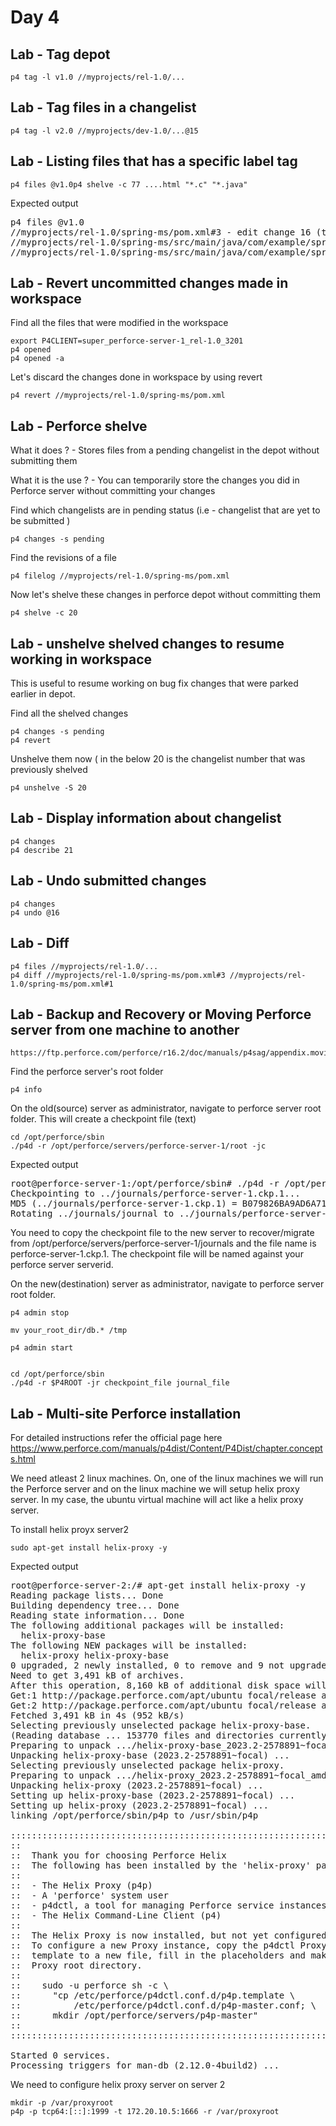# Day 4

## Lab - Tag depot 
```
p4 tag -l v1.0 //myprojects/rel-1.0/...
```

## Lab - Tag files in a changelist
```
p4 tag -l v2.0 //myprojects/dev-1.0/...@15
```

## Lab - Listing files that has a specific label tag
```
p4 files @v1.0p4 shelve -c 77 ....html "*.c" "*.java"
```

Expected output
<pre>
p4 files @v1.0
//myprojects/rel-1.0/spring-ms/pom.xml#3 - edit change 16 (text)
//myprojects/rel-1.0/spring-ms/src/main/java/com/example/springboot/Application.java#1 - branch change 14 (text)
//myprojects/rel-1.0/spring-ms/src/main/java/com/example/springboot/HelloController.java#1 - branch change 14 (text)  
</pre>


## Lab - Revert uncommitted changes made in workspace
Find all the files that were modified in the workspace 
```
export P4CLIENT=super_perforce-server-1_rel-1.0_3201
p4 opened
p4 opened -a
```

Let's discard the changes done in workspace by using revert
```
p4 revert //myprojects/rel-1.0/spring-ms/pom.xml
```

## Lab - Perforce shelve
What it does ? - Stores files from a pending changelist in the depot without submitting them

What it is the use ? - You can temporarily store the changes you did in Perforce server without committing your changes

Find which changelists are in pending status (i.e - changelist that are yet to be submitted )
```
p4 changes -s pending
```

Find the revisions of a file
```
p4 filelog //myprojects/rel-1.0/spring-ms/pom.xml
```

Now let's shelve these changes in perforce depot without committing them
```
p4 shelve -c 20
```

## Lab - unshelve shelved changes to resume working in workspace

This is useful to resume working on bug fix changes that were parked earlier in depot.

Find all the shelved changes
```
p4 changes -s pending
p4 revert
```

Unshelve them now ( in the below 20 is the changelist number that was previously shelved
```
p4 unshelve -S 20
```

## Lab - Display information about changelist
```
p4 changes
p4 describe 21
```

## Lab - Undo submitted changes
```
p4 changes
p4 undo @16
```

## Lab - Diff
```
p4 files //myprojects/rel-1.0/...
p4 diff //myprojects/rel-1.0/spring-ms/pom.xml#3 //myprojects/rel-1.0/spring-ms/pom.xml#1
```

## Lab - Backup and Recovery or Moving Perforce server from one machine to another
```
https://ftp.perforce.com/perforce/r16.2/doc/manuals/p4sag/appendix.moving.html
```

Find the perforce server's root folder
```
p4 info
```

On the old(source) server as administrator, navigate to perforce server root folder. This will create a checkpoint file (text)
```
cd /opt/perforce/sbin
./p4d -r /opt/perforce/servers/perforce-server-1/root -jc
```

Expected output
<pre>
root@perforce-server-1:/opt/perforce/sbin# ./p4d -r /opt/perforce/servers/perforce-server-1/root -jc
Checkpointing to ../journals/perforce-server-1.ckp.1...
MD5 (../journals/perforce-server-1.ckp.1) = B079826BA9AD6A716E2E56FB187FF85C
Rotating ../journals/journal to ../journals/perforce-server-1.jnl.0...  
</pre>

You need to copy the checkpoint file to the new server to recover/migrate from /opt/perforce/servers/perforce-server-1/journals and the file name is perforce-server-1.ckp.1.  The checkpoint file will be named against your perforce server serverid.

On the new(destination) server as administrator, navigate to perforce server root folder. 
```
p4 admin stop

mv your_root_dir/db.* /tmp

p4 admin start


cd /opt/perforce/sbin
./p4d -r $P4ROOT -jr checkpoint_file journal_file
```

## Lab - Multi-site Perforce installation

For detailed instructions refer the official page here https://www.perforce.com/manuals/p4dist/Content/P4Dist/chapter.concepts.html

We need atleast 2 linux machines.  On, one of the linux machines we will run the Perforce server and on the linux machine we will setup helix proxy server.  In my case, the ubuntu virtual machine will act like a helix proxy server.

To install helix proyx server2
```
sudo apt-get install helix-proxy -y
```

Expected output
<pre>
root@perforce-server-2:/# apt-get install helix-proxy -y
Reading package lists... Done
Building dependency tree... Done
Reading state information... Done
The following additional packages will be installed:
  helix-proxy-base
The following NEW packages will be installed:
  helix-proxy helix-proxy-base
0 upgraded, 2 newly installed, 0 to remove and 9 not upgraded.
Need to get 3,491 kB of archives.
After this operation, 8,160 kB of additional disk space will be used.
Get:1 http://package.perforce.com/apt/ubuntu focal/release amd64 helix-proxy-base amd64 2023.2-2578891~focal [3,483 kB]
Get:2 http://package.perforce.com/apt/ubuntu focal/release amd64 helix-proxy amd64 2023.2-2578891~focal [7,796 B]
Fetched 3,491 kB in 4s (952 kB/s)
Selecting previously unselected package helix-proxy-base.
(Reading database ... 153770 files and directories currently installed.)
Preparing to unpack .../helix-proxy-base_2023.2-2578891~focal_amd64.deb ...
Unpacking helix-proxy-base (2023.2-2578891~focal) ...
Selecting previously unselected package helix-proxy.
Preparing to unpack .../helix-proxy_2023.2-2578891~focal_amd64.deb ...
Unpacking helix-proxy (2023.2-2578891~focal) ...
Setting up helix-proxy-base (2023.2-2578891~focal) ...
Setting up helix-proxy (2023.2-2578891~focal) ...
linking /opt/perforce/sbin/p4p to /usr/sbin/p4p

::::::::::::::::::::::::::::::::::::::::::::::::::::::::::::::::::::::
::
::  Thank you for choosing Perforce Helix
::  The following has been installed by the 'helix-proxy' package:
::
::  - The Helix Proxy (p4p)
::  - A 'perforce' system user
::  - p4dctl, a tool for managing Perforce service instances
::  - The Helix Command-Line Client (p4)
::
::  The Helix Proxy is now installed, but not yet configured.
::  To configure a new Proxy instance, copy the p4dctl Proxy
::  template to a new file, fill in the placeholders and make the
::  Proxy root directory.
::
::    sudo -u perforce sh -c \
::      "cp /etc/perforce/p4dctl.conf.d/p4p.template \
::          /etc/perforce/p4dctl.conf.d/p4p-master.conf; \
::      mkdir /opt/perforce/servers/p4p-master"
::
::::::::::::::::::::::::::::::::::::::::::::::::::::::::::::::::::::::

Started 0 services.
Processing triggers for man-db (2.12.0-4build2) ...
</pre>

We need to configure helix proxy server on server 2
```
mkdir -p /var/proxyroot
p4p -p tcp64:[::]:1999 -t 172.20.10.5:1666 -r /var/proxyroot
```
